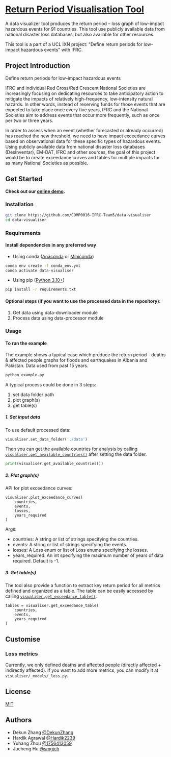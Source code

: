 # [Return Period Visualisation Tool](https://github.com/COMP0016-IFRC-Team5/data-visualiser) 

A data visualizer tool produces the return period – loss graph of low-impact 
hazardous events for 91 countries. This tool use publicly available data from 
national disaster loss databases, but also available for other resources.  

This tool is a part of a UCL IXN project: "Define return periods for low-impact 
hazardous events" with IFRC. 

 

## Project Introduction 

Define return periods for low-impact hazardous events  

IFRC and individual Red Cross/Red Crescent National Societies are increasingly 
focusing on dedicating resources to take anticipatory action to mitigate the 
impacts of relatively high-frequency, low-intensity natural hazards. In other 
words, instead of reserving funds for those events that are expected to take 
place once every five years, IFRC and the National Societies aim to address 
events that occur more frequently, such as once per two or three years.  

In order to assess when an event (whether forecasted or already occurred) has 
reached the new threshold, we need to have impact exceedance curves based on 
observational data for these specific types of hazardous events. Using publicly 
available data from national disaster loss databases (DesInventar), EM-DAT, IFRC 
and other sources, the goal of this project would be to create exceedance curves 
and tables for multiple impacts for as many National Societies as possible. 

 

## Get Started 

**Check out our [online demo](https://github.com/COMP0016-IFRC-Team5/data-visualiser).** 

### Installation

```bash
git clone https://github.com/COMP0016-IFRC-Team5/data-visualiser
cd data-visualiser
```

### Requirements

#### Install dependencies in any preferred way

- Using conda ([Anaconda](https://docs.anaconda.com/anaconda/install/index.html) or [Miniconda](https://docs.conda.io/en/latest/miniconda.html))
```bash
conda env create -f conda_env.yml
conda activate data-visualiser
```

- Using pip ([Python 3.10+](https://www.python.org/downloads/))
```bash
pip install -r requirements.txt
```
#### Optional steps (if you want to use the processed data in the repository):
1. Get data using data-downloader module 
2. Process data using data-processor module

### Usage

#### To run the example
The example shows a typical case which produce the return period - deaths & 
affected people graphs for floods and earthquakes in Albania and Pakistan. Data 
used from past 15 years.

```bash
python example.py
```
A typical process could be done in 3 steps:
1. set data folder path
2. plot graph(s)
3. get table(s)


##### 1. Set input data

To use default processed data:

```python
visualiser.set_data_folder('./data')
``` 
Then you can get the available countries for analysis by
calling [`visualiser.get_available_countries()`](https://github.com/COMP0016-IFRC-Team5/data-visualiser/blob/main/example.py#L5)
after setting the data folder.

```python
print(visualiser.get_available_countries())
```

##### 2. Plot graph(s)

API for plot exceedance curves:
```
visualiser.plot_exceedance_curves(
    countries,
    events,
    losses,
    years_required
)
```
Args:
- countries: A string or list of strings specifying the countries. 
- events: A string or list of strings specifying the events. 
- losses: A Loss enum or list of Loss enums specifying the losses. 
- years_required: An int specifying the maximum number of years of data 
  required. Default is -1.


##### 3. Get table(s)
The tool also provide a function to extract key return period for all metrics 
defined and organized as a table. The table can be easily accessed by calling 
[`visualiser.get_exceedance_table()`](https://github.com/COMP0016-IFRC-Team5/data-visualiser/blob/main/example.py#L22):

```
tables = visualiser.get_exceedance_table(
    countries,
    events,
    years_required
)
```

## Customise

### Loss metrics
Currently, we only defined deaths and affected people (directly affected + 
indirectly affected). If you want to add more metrics, you can modify it at
`visualiser/_models/_loss.py`.

## License

[MIT](https://choosealicense.com/licenses/mit/)

## Authors

- Dekun Zhang    [@DekunZhang](https://www.github.com/DekunZhang)
- Hardik Agrawal [@Hardik2239](https://www.github.com/Hardik2239)
- Yuhang Zhou    [@1756413059](https://www.github.com/1756413059)
- Jucheng Hu     [@smgjch](https://www.github.com/smgjch)
